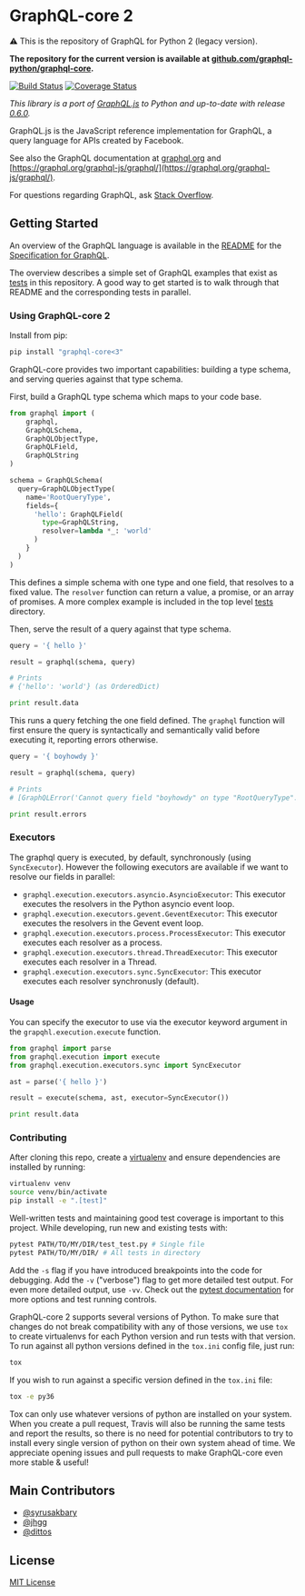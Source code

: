 # GraphQL-core 2

⚠️ This is the repository of GraphQL for Python 2 (legacy version).

**The repository for the current version is available at
[github.com/graphql-python/graphql-core](https://github.com/graphql-python/graphql-core).**

[![Build Status](https://travis-ci.org/graphql-python/graphql-core-legacy.svg?branch=master)](https://travis-ci.org/graphql-python/graphql-core-legacy)
[![Coverage Status](https://coveralls.io/repos/graphql-python/graphql-core-legacy/badge.svg?branch=master&service=github)](https://coveralls.io/github/graphql-python/graphql-core-legacy?branch=master)

_This library is a port of [GraphQL.js](https://github.com/graphql/graphql-js) to Python
and up-to-date with release [0.6.0](https://github.com/graphql/graphql-js/releases/tag/v0.6.0)._

GraphQL.js is the JavaScript reference implementation for GraphQL,
a query language for APIs created by Facebook.

See also the GraphQL documentation at [graphql.org](https://graphql.org/) and
[https://graphql.org/graphql-js/graphql/](https://graphql.org/graphql-js/graphql/).

For questions regarding GraphQL, ask [Stack Overflow](http://stackoverflow.com/questions/tagged/graphql).

## Getting Started

An overview of the GraphQL language is available in the
[README](https://github.com/graphql/graphql-spec/blob/master/README.md) for the
[Specification for GraphQL](https://github.com/graphql/graphql-spec).

The overview describes a simple set of GraphQL examples that exist as
[tests](https://github.com/graphql-python/graphql-core-legacy/tree/master/tests/)
in this repository. A good way to get started is to walk through that README
and the corresponding tests in parallel.

### Using GraphQL-core 2

Install from pip:

```sh
pip install "graphql-core<3"
```

GraphQL-core provides two important capabilities: building a type schema, and
serving queries against that type schema.

First, build a GraphQL type schema which maps to your code base.

```python
from graphql import (
    graphql,
    GraphQLSchema,
    GraphQLObjectType,
    GraphQLField,
    GraphQLString
)

schema = GraphQLSchema(
  query=GraphQLObjectType(
    name='RootQueryType',
    fields={
      'hello': GraphQLField(
        type=GraphQLString,
        resolver=lambda *_: 'world'
      )
    }
  )
)
```

This defines a simple schema with one type and one field, that resolves to a fixed value.
The `resolver` function can return a value, a promise, or an array of promises.
A more complex example is included in the top level
[tests](https://github.com/graphql-python/graphql-core-legacy/tree/master/tests/) directory.

Then, serve the result of a query against that type schema.

```python
query = '{ hello }'

result = graphql(schema, query)

# Prints
# {'hello': 'world'} (as OrderedDict)

print result.data
```

This runs a query fetching the one field defined. The `graphql` function will first ensure
the query is syntactically and semantically valid before executing it, reporting errors otherwise.

```python
query = '{ boyhowdy }'

result = graphql(schema, query)

# Prints
# [GraphQLError('Cannot query field "boyhowdy" on type "RootQueryType".',)]

print result.errors
```

### Executors

The graphql query is executed, by default, synchronously (using `SyncExecutor`). However the following executors are available if we want to resolve our fields in parallel:

- `graphql.execution.executors.asyncio.AsyncioExecutor`: This executor executes the resolvers in the Python asyncio event loop.
- `graphql.execution.executors.gevent.GeventExecutor`: This executor executes the resolvers in the Gevent event loop.
- `graphql.execution.executors.process.ProcessExecutor`: This executor executes each resolver as a process.
- `graphql.execution.executors.thread.ThreadExecutor`: This executor executes each resolver in a Thread.
- `graphql.execution.executors.sync.SyncExecutor`: This executor executes each resolver synchronusly (default).

#### Usage

You can specify the executor to use via the executor keyword argument in the `grapqhl.execution.execute` function.

```python
from graphql import parse
from graphql.execution import execute
from graphql.execution.executors.sync import SyncExecutor

ast = parse('{ hello }')

result = execute(schema, ast, executor=SyncExecutor())

print result.data
```

### Contributing

After cloning this repo, create a [virtualenv](https://virtualenv.pypa.io/en/stable/) and ensure dependencies are installed by running:

```sh
virtualenv venv
source venv/bin/activate
pip install -e ".[test]"
```

Well-written tests and maintaining good test coverage is important to this project. While developing, run new and existing tests with:

```sh
pytest PATH/TO/MY/DIR/test_test.py # Single file
pytest PATH/TO/MY/DIR/ # All tests in directory
```

Add the `-s` flag if you have introduced breakpoints into the code for debugging.
Add the `-v` ("verbose") flag to get more detailed test output. For even more detailed output, use `-vv`.
Check out the [pytest documentation](https://docs.pytest.org/en/latest/) for more options and test running controls.

GraphQL-core 2 supports several versions of Python. To make sure that changes do not break compatibility
with any of those versions, we use `tox` to create virtualenvs for each Python version and run tests with that version.
To run against all python versions defined in the `tox.ini` config file, just run:

```sh
tox
```

If you wish to run against a specific version defined in the `tox.ini` file:

```sh
tox -e py36
```

Tox can only use whatever versions of python are installed on your system. When you create a pull request, Travis will also be running the same tests and report the results, so there is no need for potential contributors to try to install every single version of python on their own system ahead of time. We appreciate opening issues and pull requests to make GraphQL-core even more stable & useful!

## Main Contributors

- [@syrusakbary](https://github.com/syrusakbary/)
- [@jhgg](https://github.com/jhgg/)
- [@dittos](https://github.com/dittos/)

## License

[MIT License](https://github.com/graphql-python/graphql-core-legacy/blob/master/LICENSE)

